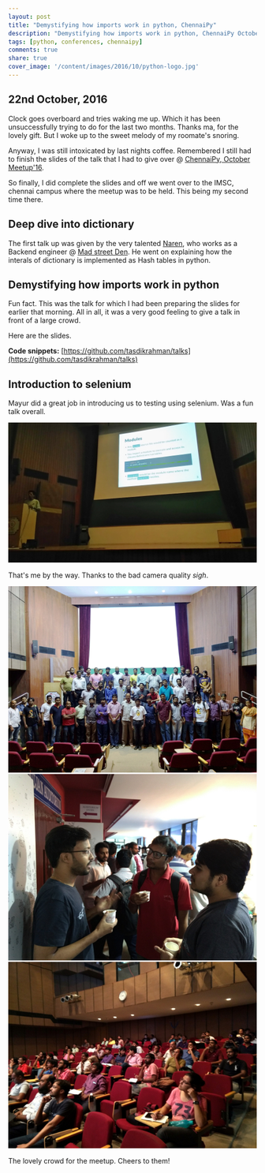 ```yaml
---
layout: post
title: "Demystifying how imports work in python, ChennaiPy"
description: "Demystifying how imports work in python, ChennaiPy October meetup"
tags: [python, conferences, chennaipy]
comments: true
share: true
cover_image: '/content/images/2016/10/python-logo.jpg'
---
```


## 22nd October, 2016

Clock goes overboard and tries waking me up. Which it has been unsuccessfully trying to do for the last two months. Thanks ma, 
for the lovely gift. But I woke up to the sweet melody of my roomate's snoring. 

Anyway, I was still intoxicated by last nights coffee. Remembered I still had to finish the slides of the talk
that I had to give over @ [ChennaiPy, October Meetup'16](http://www.meetup.com/Chennaipy/events/234639862/). 

So finally, I did complete the slides and off we went over to the IMSC, chennai campus where the meetup was to be held.
This being my second time there. 

## Deep dive into dictionary

The first talk up was given by the very talented [Naren](https://twitter.com/makernaren/), who works as a Backend engineer @ 
[Mad street Den](http://vue.ai/). He went on explaining how the interals of dictionary is implemented as Hash tables in
python.

## Demystifying how imports work in python

Fun fact. This was the talk for which I had been preparing the slides for earlier that morning. All in all, it was a very good
feeling to give a talk in front of a large crowd.

Here are the slides.

<script async class="speakerdeck-embed" data-id="df1b0dd2c89b44678015f3565c876881" data-ratio="1.33333333333333" src="//speakerdeck.com/assets/embed.js"></script>

**Code snippets:** [https://github.com/tasdikrahman/talks](https://github.com/tasdikrahman/talks)

## Introduction to selenium

Mayur did a great job in introducing us to testing using selenium. Was a fun talk overall.

<center><img src="/content/images/2016/10/chennaipy1.jpg"></center> 

That's me by the way. Thanks to the bad camera quality *sigh*.

<center><img src="/content/images/2016/10/chennaipy2.jpeg"></center> 

<center><img src="/content/images/2016/10/chennaipy3.jpeg"></center> 

<center><img src="/content/images/2016/10/chennaipy5.jpeg"></center> 

The lovely crowd for the meetup. Cheers to them!

